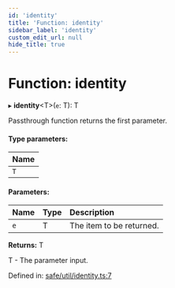 ```yaml
---
id: 'identity'
title: 'Function: identity'
sidebar_label: 'identity'
custom_edit_url: null
hide_title: true
---
```


# Function: identity

▸ **identity**<T\>(`e`: T): T

Passthrough function returns the first parameter.

#### Type parameters:

| Name |
| :--- |
| `T`  |

#### Parameters:

| Name | Type | Description              |
| :--- | :--- | :----------------------- |
| `e`  | T    | The item to be returned. |

**Returns:** T

T - The parameter input.

Defined in: [safe/util/identity.ts:7](https://github.com/kaihodev/hikidashi/blob/031836f/src/safe/util/identity.ts#L7)
